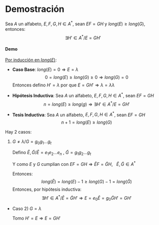 # Demostración

Sea $A$ un alfabeto, $E,F,G,H \in A^*$, sean $EF = GH$ y $long(E) \ge long(G)$, entonces:
$$
\exists H'\in A^*/E=GH'
$$

#### Demo

<u>Por inducción en $long(E)$</u>:

- **Caso Base**: $long(E)=0 \Rightarrow E = \lambda$
  $$
  0 = long(E) \ge long(G)\ge 0 \Rightarrow long(G)=0
  $$
  Entonces defino $H'=\lambda$ por que $E= GH' \Rightarrow \lambda = \lambda \lambda$

- **Hipótesis Inductiva**: Sea $A$ un alfabeto, $E,F,G,H \in A^*$, sean $EF = GH$
  $$
  n=long(E)\ge long(g) \Rightarrow \exists H'\in A^*/ E=GH'
  $$

- **Tesis Inductiva**: Sea $A$ un alfabeto, $E,F,G,H \in A^*$, sean $EF = GH$
  $$
  n+1=long(E)\ge long(G)
  $$

Hay 2 casos:

1. $G\neq \lambda/ G=g_0g_1\dots g_t$

   Defino $\tilde E, \tilde G/ \tilde E=e_1e_2\dots e_n~,~\tilde G=g_1g_2\dots g_t$

   Y como $E$ y $G$ cumplían con  $EF=GH \Rightarrow \tilde EF=\tilde G H,~~~\tilde E, \tilde G \in A^*$

   Entonces:
   $$
   long(\tilde E) = long(E)-1 \ge long(G)-1 = long(\tilde G)
   $$
   Entonces, por hipótesis inductiva:
   $$
   \exists H'\in A^*/\tilde E = \tilde G H' \Rightarrow E=e_0\tilde E=g_0\tilde G H'= GH'
   $$
   

- Caso 2) $G=\lambda$

  Tomo $H'=E \Rightarrow E=GH'$

